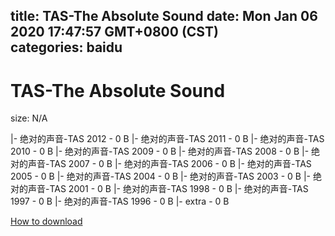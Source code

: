 
title: TAS-The Absolute Sound
date: Mon Jan 06 2020 17:47:57 GMT+0800 (CST)    
categories: baidu
---

# TAS-The Absolute Sound
size: N/A
 
 
|- 绝对的声音-TAS 2012 - 0 B
|- 绝对的声音-TAS 2011 - 0 B
|- 绝对的声音-TAS 2010 - 0 B
|- 绝对的声音-TAS 2009 - 0 B
|- 绝对的声音-TAS 2008 - 0 B
|- 绝对的声音-TAS 2007 - 0 B
|- 绝对的声音-TAS 2006 - 0 B
|- 绝对的声音-TAS 2005 - 0 B
|- 绝对的声音-TAS 2004 - 0 B
|- 绝对的声音-TAS 2003 - 0 B
|- 绝对的声音-TAS 2001 - 0 B
|- 绝对的声音-TAS 1998 - 0 B
|- 绝对的声音-TAS 1997 - 0 B
|- 绝对的声音-TAS 1996 - 0 B
|- extra - 0 B

[How to download](https://bpcam.bemobtrk.com/go/2ceec3aa-1ca2-46d6-b9ff-aaa5c184517c?jno=3345)